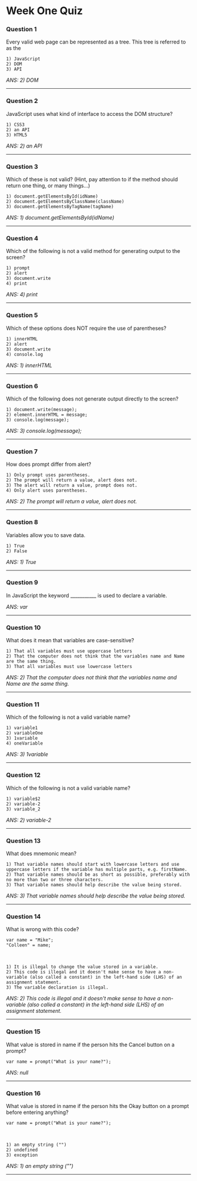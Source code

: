 # Week One Quiz

### Question 1
Every valid web page can be represented as a tree.  This tree is referred to as the

    1) JavaScript
    2) DOM
    3) API

_ANS: 2) DOM_<hr>

### Question 2
JavaScript uses what kind of interface to access the DOM structure?

    1) CSS3
    2) an API
    3) HTML5

_ANS: 2) an API_<hr>

### Question 3
Which of these is not valid?  (Hint, pay attention to if the method should return one thing, or many things...)

    1) document.getElementsById(idName)
    2) document.getElementsByClassName(className)
    3) document.getElementsByTagName(tagName)

_ANS: 1) document.getElementsById(idName)_<hr>

### Question 4
Which of the following is not a valid method for generating output to the screen?

    1) prompt
    2) alert
    3) document.write
    4) print

_ANS: 4) print_<hr>

### Question 5
Which of these options does NOT require the use of parentheses?

    1) innerHTML
    2) alert
    3) document.write
    4) console.log

_ANS: 1) innerHTML_<hr>

### Question 6
Which of the following does not generate output directly to the screen?

    1) document.write(message);
    2) element.innerHTML = message;
    3) console.log(message);

_ANS: 3) console.log(message);_<hr>

### Question 7
How does prompt differ from alert?

    1) Only prompt uses parentheses.
    2) The prompt will return a value, alert does not.
    3) The alert will return a value, prompt does not.
    4) Only alert uses parentheses.

_ANS: 2) The prompt will return a value, alert does not._<hr>

### Question 8
Variables allow you to save data.

    1) True
    2) False

_ANS: 1) True_<hr>

### Question 9
In JavaScript the keyword ___________ is used to declare a variable.

_ANS: var_<hr>

### Question 10
What does it mean that variables are case-sensitive?

    1) That all variables must use uppercase letters
    2) That the computer does not think that the variables name and Name are the same thing.
    3) That all variables must use lowercase letters

_ANS: 2) That the computer does not think that the variables name and Name are the same thing._<hr>

### Question 11
Which of the following is not a valid variable name?

    1) variable1
    2) variableOne
    3) 1variable
    4) oneVariable

_ANS: 3) 1variable_<hr>

### Question 12
Which of the following is not a valid variable name?

    1) variable$2
    2) variable-2
    3) variable_2

_ANS: 2) variable-2_<hr>

### Question 13
What does mnemonic mean?

    1) That variable names should start with lowercase letters and use uppercase letters if the variable has multiple parts, e.g. firstName.
    2) That variable names should be as short as possible, preferably with no more than two or three characters.
    3) That variable names should help describe the value being stored.

_ANS: 3) That variable names should help describe the value being stored._<hr>

### Question 14
What is wrong with this code?

    var name = "Mike";
    "Colleen" = name;
<br>

    1) It is illegal to change the value stored in a variable.
    2) This code is illegal and it doesn't make sense to have a non-variable (also called a constant) in the left-hand side (LHS) of an assignment statement.
    3) The variable declaration is illegal.

_ANS: 2) This code is illegal and it doesn't make sense to have a non-variable (also called a constant) in the left-hand side (LHS) of an assignment statement._<hr>

### Question 15
What value is stored in name if the person hits the Cancel button on a prompt?

    var name = prompt("What is your name?");

_ANS: null_<hr>

### Question 16
What value is stored in name if the person hits the Okay button on a prompt before entering anything?

    var name = prompt("What is your name?");
<br>

    1) an empty string ("")
    2) undefined
    3) exception
  
_ANS: 1) an empty string ("")_<hr>

